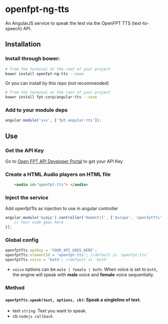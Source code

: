 # openfpt-ng-tts

An AngularJS service to speak the text via the OpenFPT TTS (text-to-speech) API. 

## Installation

### Install through bower:

```bash
# from the terminal at the root of your project
bower install openfpt-ng-tts --save
```

Or you can install by this repo (not recommended)

```bash
# from the terminal at the root of your project
bower install fpt-corp/angular-tts --save
```
    

### Add to your module deps
```javascript
angular.module('xxx', ['fpt.angular-tts']);
```

## Use

### Get the API Key

Go to [Open FPT API Developer Portal](http://dev.openfpt.vn/) to get your API Key

### Create a HTML Audio players on HTML file
```html
    <audio id="openfpt-tts"> </audio>
``` 

### Inject the service

Add openfptTts as injection to use in angular controller

```javascript
angular.module('myApp').controller('HomeCtrl', ['$scope', 'openfptTts', function ($scope, openfptTts) {
    // Your code goes here   
}];
```

### Global config

```javascript
openfptTts.apiKey = 'YOUR_API_GOES_HERE';
openfptTts.elementId = 'openfpt-tts'; //default is 'openfpt-tts'
openfptTts.voice = 'both'; //default is 'both'
```

- `voice` options can be `male | female | both`. When voice is set to `both`, the engine will speak with **male** voice and **female** voice sequentially.


### Method

#### `openfptTts.speak(text, options, cb)`: Speak a singleline of text.
- text `string`: Text you want to speak.
- cb `nodejs callback`